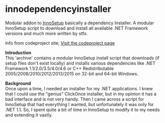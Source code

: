 # innodependencyinstaller
Modular addon to <a href="http://github.com/jrsoftware/issrc">InnoSetup</a> basically a dependency Installer.
A modular InnoSetup script to download and install all available .NET Framework versions and much more written by stfx.

Info from codeproject site; <a href="http://www.codeproject.com/Articles/20868/NET-Framework-1-1-2-0-3-5-Installer-for-InnoSetup">Visit the codeproject page</a>

<b>Introduction</b><br>
This 'archive' contains a modular InnoSetup install script that downloads (if setup files don't exist locally) and installs various dependencies like .NET Framework 1.1/2.0/3.5/4.0/4.6 or C++ Redistributable 2005/2008/2010/2012/2013/2015 on 32-bit and 64-bit Windows.

<b>Background</b><br>
Once upon a time, I needed an installer for my .NET applications. I knew that I could use the "genius" ClickOnce installer, but in my opinion it has a bad interface and is not very handy. Then I came across a script for InnoSetup that had everything I wanted, but unfortunately it was only for .NET 1.1. So, I spent quite a bit of time in InnoSetup to modify it to my needs and extending it vastly.
